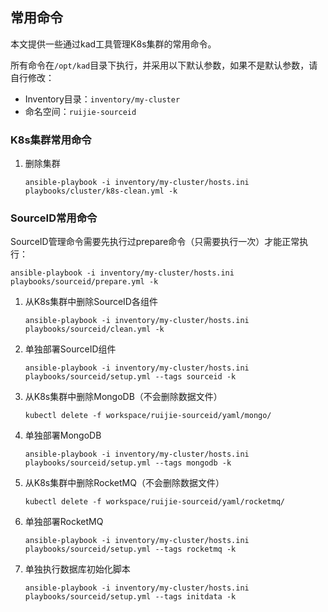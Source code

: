 ## 常用命令

本文提供一些通过kad工具管理K8s集群的常用命令。

所有命令在`/opt/kad`目录下执行，并采用以下默认参数，如果不是默认参数，请自行修改：
- Inventory目录：`inventory/my-cluster`
- 命名空间：`ruijie-sourceid`


### K8s集群常用命令

1. 删除集群
    ```
    ansible-playbook -i inventory/my-cluster/hosts.ini playbooks/cluster/k8s-clean.yml -k
    ```

### SourceID常用命令

SourceID管理命令需要先执行过prepare命令（只需要执行一次）才能正常执行：
```
ansible-playbook -i inventory/my-cluster/hosts.ini playbooks/sourceid/prepare.yml -k
```

1. 从K8s集群中删除SourceID各组件
    ```
    ansible-playbook -i inventory/my-cluster/hosts.ini playbooks/sourceid/clean.yml -k
    ```
1. 单独部署SourceID组件
    ```
    ansible-playbook -i inventory/my-cluster/hosts.ini playbooks/sourceid/setup.yml --tags sourceid -k
    ```
1. 从K8s集群中删除MongoDB（不会删除数据文件）
    ```
    kubectl delete -f workspace/ruijie-sourceid/yaml/mongo/
    ```
1. 单独部署MongoDB
    ```
    ansible-playbook -i inventory/my-cluster/hosts.ini playbooks/sourceid/setup.yml --tags mongodb -k
    ```
1. 从K8s集群中删除RocketMQ（不会删除数据文件）
    ```
    kubectl delete -f workspace/ruijie-sourceid/yaml/rocketmq/
    ```
1. 单独部署RocketMQ
    ```
    ansible-playbook -i inventory/my-cluster/hosts.ini playbooks/sourceid/setup.yml --tags rocketmq -k
    ```
1. 单独执行数据库初始化脚本
    ```
    ansible-playbook -i inventory/my-cluster/hosts.ini playbooks/sourceid/setup.yml --tags initdata -k
    ```
